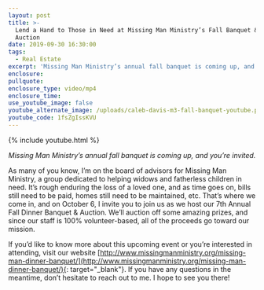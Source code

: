 ```yaml
---
layout: post
title: >-
  Lend a Hand to Those in Need at Missing Man Ministry’s Fall Banquet & Charity
  Auction
date: 2019-09-30 16:30:00
tags:
  - Real Estate
excerpt: 'Missing Man Ministry’s annual fall banquet is coming up, and you’re invited.'
enclosure:
pullquote:
enclosure_type: video/mp4
enclosure_time:
use_youtube_image: false
youtube_alternate_image: /uploads/caleb-davis-m3-fall-banquet-youtube.png
youtube_code: 1fsZgIssKVU
---
```


{% include youtube.html %}

<p style="text-align: center;"><em>Missing Man Ministry’s annual fall banquet is coming up, and you’re invited.</em></p>

As many of you know, I’m on the board of advisors for Missing Man Ministry, a group dedicated to helping widows and fatherless children in need. It’s rough enduring the loss of a loved one, and as time goes on, bills still need to be paid, homes still need to be maintained, etc. That’s where we come in, and on October 6, I invite you to join us as we host our 7th Annual Fall Dinner Banquet & Auction. We’ll auction off some amazing prizes, and since our staff is 100% volunteer-based, all of the proceeds go toward our mission.

If you’d like to know more about this upcoming event or you’re interested in attending, visit our website [http://www.missingmanministry.org/missing-man-dinner-banquet/](http://www.missingmanministry.org/missing-man-dinner-banquet/){: target="_blank"}. If you have any questions in the meantime, don’t hesitate to reach out to me. I hope to see you there\!